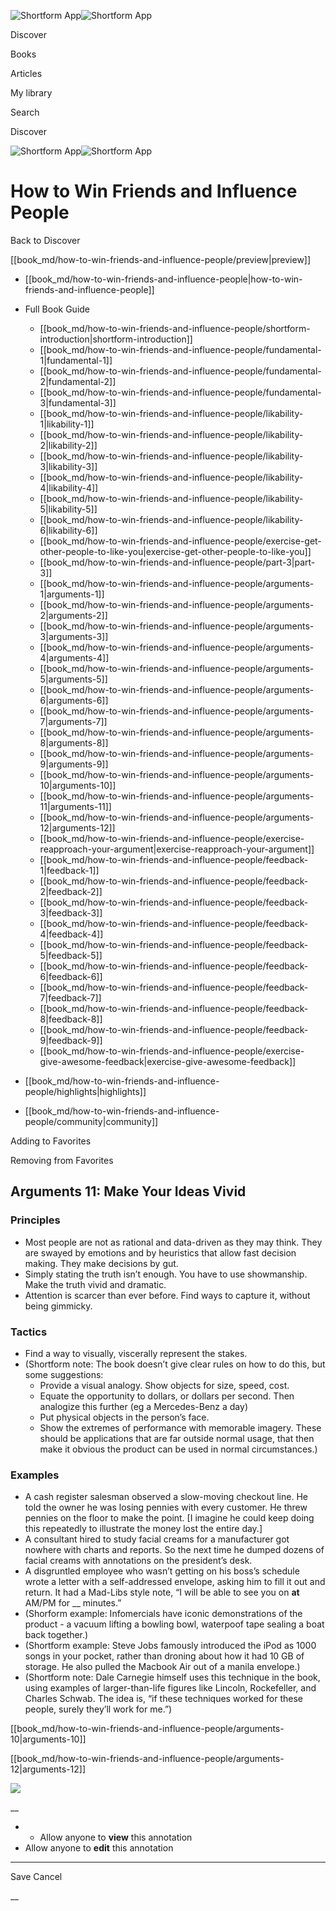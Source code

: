 ![Shortform App](/img/logo.36a2399e.svg)![Shortform App](/img/logo-dark.70c1b072.svg)

Discover

Books

Articles

My library

Search

Discover

![Shortform App](/img/logo.36a2399e.svg)![Shortform App](/img/logo-dark.70c1b072.svg)

# How to Win Friends and Influence People

Back to Discover

[[book_md/how-to-win-friends-and-influence-people/preview|preview]]

  * [[book_md/how-to-win-friends-and-influence-people|how-to-win-friends-and-influence-people]]
  * Full Book Guide

    * [[book_md/how-to-win-friends-and-influence-people/shortform-introduction|shortform-introduction]]
    * [[book_md/how-to-win-friends-and-influence-people/fundamental-1|fundamental-1]]
    * [[book_md/how-to-win-friends-and-influence-people/fundamental-2|fundamental-2]]
    * [[book_md/how-to-win-friends-and-influence-people/fundamental-3|fundamental-3]]
    * [[book_md/how-to-win-friends-and-influence-people/likability-1|likability-1]]
    * [[book_md/how-to-win-friends-and-influence-people/likability-2|likability-2]]
    * [[book_md/how-to-win-friends-and-influence-people/likability-3|likability-3]]
    * [[book_md/how-to-win-friends-and-influence-people/likability-4|likability-4]]
    * [[book_md/how-to-win-friends-and-influence-people/likability-5|likability-5]]
    * [[book_md/how-to-win-friends-and-influence-people/likability-6|likability-6]]
    * [[book_md/how-to-win-friends-and-influence-people/exercise-get-other-people-to-like-you|exercise-get-other-people-to-like-you]]
    * [[book_md/how-to-win-friends-and-influence-people/part-3|part-3]]
    * [[book_md/how-to-win-friends-and-influence-people/arguments-1|arguments-1]]
    * [[book_md/how-to-win-friends-and-influence-people/arguments-2|arguments-2]]
    * [[book_md/how-to-win-friends-and-influence-people/arguments-3|arguments-3]]
    * [[book_md/how-to-win-friends-and-influence-people/arguments-4|arguments-4]]
    * [[book_md/how-to-win-friends-and-influence-people/arguments-5|arguments-5]]
    * [[book_md/how-to-win-friends-and-influence-people/arguments-6|arguments-6]]
    * [[book_md/how-to-win-friends-and-influence-people/arguments-7|arguments-7]]
    * [[book_md/how-to-win-friends-and-influence-people/arguments-8|arguments-8]]
    * [[book_md/how-to-win-friends-and-influence-people/arguments-9|arguments-9]]
    * [[book_md/how-to-win-friends-and-influence-people/arguments-10|arguments-10]]
    * [[book_md/how-to-win-friends-and-influence-people/arguments-11|arguments-11]]
    * [[book_md/how-to-win-friends-and-influence-people/arguments-12|arguments-12]]
    * [[book_md/how-to-win-friends-and-influence-people/exercise-reapproach-your-argument|exercise-reapproach-your-argument]]
    * [[book_md/how-to-win-friends-and-influence-people/feedback-1|feedback-1]]
    * [[book_md/how-to-win-friends-and-influence-people/feedback-2|feedback-2]]
    * [[book_md/how-to-win-friends-and-influence-people/feedback-3|feedback-3]]
    * [[book_md/how-to-win-friends-and-influence-people/feedback-4|feedback-4]]
    * [[book_md/how-to-win-friends-and-influence-people/feedback-5|feedback-5]]
    * [[book_md/how-to-win-friends-and-influence-people/feedback-6|feedback-6]]
    * [[book_md/how-to-win-friends-and-influence-people/feedback-7|feedback-7]]
    * [[book_md/how-to-win-friends-and-influence-people/feedback-8|feedback-8]]
    * [[book_md/how-to-win-friends-and-influence-people/feedback-9|feedback-9]]
    * [[book_md/how-to-win-friends-and-influence-people/exercise-give-awesome-feedback|exercise-give-awesome-feedback]]
  * [[book_md/how-to-win-friends-and-influence-people/highlights|highlights]]
  * [[book_md/how-to-win-friends-and-influence-people/community|community]]



Adding to Favorites 

Removing from Favorites 

## Arguments 11: Make Your Ideas Vivid

### Principles

  * Most people are not as rational and data-driven as they may think. They are swayed by emotions and by heuristics that allow fast decision making. They make decisions by gut.
  * Simply stating the truth isn’t enough. You have to use showmanship. Make the truth vivid and dramatic.
  * Attention is scarcer than ever before. Find ways to capture it, without being gimmicky. 



### Tactics

  * Find a way to visually, viscerally represent the stakes.
  * (Shortform note: The book doesn’t give clear rules on how to do this, but some suggestions:
    * Provide a visual analogy. Show objects for size, speed, cost.
    * Equate the opportunity to dollars, or dollars per second. Then analogize this further (eg a Mercedes-Benz a day)
    * Put physical objects in the person’s face.
    * Show the extremes of performance with memorable imagery. These should be applications that are far outside normal usage, that then make it obvious the product can be used in normal circumstances.)



### Examples

  * A cash register salesman observed a slow-moving checkout line. He told the owner he was losing pennies with every customer. He threw pennies on the floor to make the point. [I imagine he could keep doing this repeatedly to illustrate the money lost the entire day.]
  * A consultant hired to study facial creams for a manufacturer got nowhere with charts and reports. So the next time he dumped dozens of facial creams with annotations on the president’s desk.
  * A disgruntled employee who wasn’t getting on his boss’s schedule wrote a letter with a self-addressed envelope, asking him to fill it out and return. It had a Mad-Libs style note, “I will be able to see you on **at** AM/PM for __ minutes.”
  * (Shorform example: Infomercials have iconic demonstrations of the product - a vacuum lifting a bowling bowl, waterpoof tape sealing a boat back together.)
  * (Shortform example: Steve Jobs famously introduced the iPod as 1000 songs in your pocket, rather than droning about how it had 10 GB of storage. He also pulled the Macbook Air out of a manila envelope.)
  * (Shortform note: Dale Carnegie himself uses this technique in the book, using examples of larger-than-life figures like Lincoln, Rockefeller, and Charles Schwab. The idea is, “if these techniques worked for these people, surely they’ll work for me.”)



[[book_md/how-to-win-friends-and-influence-people/arguments-10|arguments-10]]

[[book_md/how-to-win-friends-and-influence-people/arguments-12|arguments-12]]

![](https://bat.bing.com/action/0?ti=56018282&Ver=2&mid=cdcb8844-1d9e-41ed-a524-208387eab2f1&sid=49fff5b0636c11eeb9c611038afc8668&vid=4a005010636c11ee80c703d4c4a7acd5&vids=0&msclkid=N&pi=0&lg=en-US&sw=800&sh=600&sc=24&nwd=1&tl=Shortform%20%7C%20Book&p=https%3A%2F%2Fwww.shortform.com%2Fapp%2Fbook%2Fhow-to-win-friends-and-influence-people%2Farguments-11&r=&lt=376&evt=pageLoad&sv=1&rn=146394)

__

  *   * Allow anyone to **view** this annotation
  * Allow anyone to **edit** this annotation



* * *

Save Cancel

__



